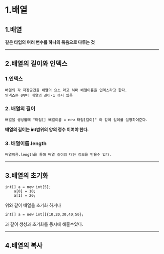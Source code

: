 1.배열 
================
1.배열
------
**같은 타입의 여러 변수를 하나의 묶음으로 다루는 것**   

---
2.배열의 길이와 인덱스
---
### 1.인덱스    
    배열의 각 저장공간을 배열의 요소 라고 하며 배열이름을 인덱스라고 한다.   
    인덱스는 0부터 배열의 길이-1 까지 있음

### 2. 배열의 길이
    배열을 생성할때 "타입[] 배열이름 = new 타입[길이]" 와 같이 길이를 설정하여준다.   
**배열의 길이는 int범위의 양의 정수 이여야 한다.**

### 3. 배열이름.length
    배열이름.length를 통해 배열 길이의 대한 정보를 받을수 있다.
    
---    
3.배열의 초기화
---
```
int[] a = new int[5];
	a[0] = 10;
	a[1] = 20;
``` 
위와 같이 배열을 초기화 하거나   
```
int[] a = new int[]{10,20,30,40,50};
```
과 같이 생성과 초기화를 동시에 해줄수있다.

---
4.배열의 복사
---
